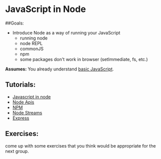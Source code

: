 # JavaScript in Node

##Goals: 
- Introduce Node as a way of running your JavaScript
	- running node
	- node REPL
	- commonJS
	- npm
	- some packages don't work in browser (setImmediate, fs, etc.)

**Assumes:** You already understand [basic JavaScript](new-to-js.md). 

## Tutorials: 

- [Javascript in node](https://github.com/sethvincent/javascripting)
- [Node Apis](https://www.github.com/workshopper/learnyounode)
- [NPM](https://github.com/npm/how-to-npm)
- [Node Streams](https://www.github.com/substack/stream-adventure)
- [Express](https://github.com/azat-co/expressworks)

## Exercises: 

come up with some exercises that you think would be appropriate for the next group. 
